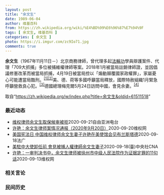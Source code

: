 ```yaml
---
layout: post
title: "余文生"
date: 1989-06-04
author: 维基百科
from: https://zh.wikipedia.org/wiki/%E4%BD%99%E6%96%87%E7%94%9F
tags: [ 余文生, 维基百科 ]
categories: [ 余文生 ]
photo: https://i.imgur.com/zc9Io71.jpg
comments: true
---
```

<div class="mw-parser-output">
<p><b>余文生</b>（1967年11月11日<span class="useeditintro" title="Template:BLP editintro">－</span>）北京商務律師，曾代理多起<a href="/wiki/%E6%B3%95%E8%BC%AA%E5%8A%9F" class="mw-redirect" title="法輪功">法輪功</a>學員辯護案件、代理「709大抓捕」多位被捕維權律師等案。2018年1月被當局註銷律師證，並因倡議修憲改革而被當局抓捕，4月19日被當局控以「煽動顛覆國家政權罪」，家屬憂心可能遭當局酷刑。<sup id="cite_ref-EPO0420_1-0" class="reference"><a href="#cite_note-EPO0420-1">[1]</a></sup><sup id="cite_ref-bbc17_2-0" class="reference"><a href="#cite_note-bbc17-2">[2]</a></sup>美、德、荷等多國呼籲當局釋放，國際特赦組織1月緊急呼籲營救良心犯。<sup id="cite_ref-amnesty_3-0" class="reference"><a href="#cite_note-amnesty-3">[3]</a></sup>德國總理梅克爾5月24日訪問中國，會見余妻。<sup id="cite_ref-4" class="reference"><a href="#cite_note-4">[4]</a></sup>
</p>
</div><noscript><img src="//zh.wikipedia.org/wiki/Special:CentralAutoLogin/start?type=1x1" alt="" title="" width="1" height="1" style="border: none; position: absolute;"></noscript>
<div class="printfooter">取自“<a dir="ltr" href="https://zh.wikipedia.org/w/index.php?title=余文生&amp;oldid=61511518">https://zh.wikipedia.org/w/index.php?title=余文生&amp;oldid=61511518</a>”</div><div id="recent-news"><h3>最近动态</h3><ul><li><a href="https://nodebe4.github.io/waimei/2020-09-21/%E7%BB%B4%E6%9D%83%E5%BE%8B%E5%B8%88%E4%BD%99%E6%96%87%E7%94%9F%E5%8F%96%E4%BF%9D%E5%80%99%E5%AE%A1%E8%A2%AB%E6%8B%92" title="维权律师余文生取保候审被拒—— &nbsp; 因“煽动颠覆国家政权”罪成，一审判监4年的维权律师余文生，早前提出上诉，正等候二审。法院日前表明不同意他取保候审。代理律师正要求法院复制光盘，争取二审能出现转...">维权律师余文生取保候审被拒</a><time>2020-09-21</time><a class="tag">自由亚洲电台</a></li>
<li><a href="https://nodebe4.github.io/waimei/2020-09-20/%E8%AE%B8%E8%89%B3-%E4%BD%99%E6%96%87%E7%94%9F%E5%BE%8B%E5%B8%88%E6%A1%88%E6%83%85%E5%86%B5%E9%80%9A%E6%8A%A5-2020%E5%B9%B49%E6%9C%8820%E6%97%A5" title="许艳：余文生律师案情况通报（2020年9月20日）—— 1、9月18日，江苏省高级人民法院，余文生律师案陈劲草法官的助理法官，打电话告知，不同意对余文生取保候审。 2、得知不给余文生取保候审，许...">许艳：余文生律师案情况通报（2020年9月20日）</a><time>2020-09-20</time><a class="tag">维权网</a></li>
<li><a href="https://nodebe4.github.io/waimei/2020-09-18/%E7%BE%8E%E5%9B%BD%E5%AE%AA%E6%B3%95%E6%97%A5-%E4%B8%AD%E5%9B%BD%E7%BB%B4%E6%9D%83%E5%BE%8B%E5%B8%88%E4%BD%99%E6%96%87%E7%94%9F%E5%A6%BB%E5%AD%90%E8%AE%B8%E8%89%B3%E5%9C%A8%E7%BE%8E%E4%BD%BF%E9%A6%86%E4%BC%9A%E8%A7%81%E5%B8%83%E5%85%B0%E6%96%AF%E5%A1%94%E5%BE%B7" title="美国宪法日 中国维权律师余文生妻子许艳在美使馆会见布兰斯塔德—— 18/09/2020 - 17:07 被判煽动颠覆国家政权罪成的中国维权律师余文生，其妻子许艳一直为丈夫奔走。她周四(17日) ...">美国宪法日 中国维权律师余文生妻子许艳在美使馆会见布兰斯塔德</a><time>2020-09-18</time><a class="tag">法广</a></li>
<li><a href="https://nodebe4.github.io/waimei/2020-09-18/%E7%BE%8E%E9%A7%90%E4%B8%AD%E5%A4%A7%E4%BD%BF%E5%8D%B8%E4%BB%BB%E5%89%8D-%E6%9C%83%E8%A6%8B%E8%A2%AB%E6%8D%95%E4%BA%BA%E6%AC%8A%E5%BE%8B%E5%B8%AB%E4%BD%99%E6%96%87%E7%94%9F%E5%A6%BB%E5%AD%90" title="美駐中大使卸任前 會見被捕人權律師余文生妻子—— （中央社台北18日電）中國人權律師余文生因發表修憲建議而被判刑4年，妻子許艷一直為他奔走。自由亞洲電台中文網報導，她昨天會見了即將卸任的美國駐中...">美駐中大使卸任前  會見被捕人權律師余文生妻子</a><time>2020-09-18</time><a class="tag">(臺)中央社CNA</a></li>
<li><a href="https://nodebe4.github.io/waimei/2020-09-13/%E8%AE%B8%E8%89%B3-%E4%B8%80%E5%AE%A1%E5%88%A4%E5%86%B3%E4%B9%A6%E4%B8%AD-%E4%BD%99%E6%96%87%E7%94%9F%E5%BE%8B%E5%B8%88%E8%A2%AB%E5%BE%90%E5%B7%9E%E5%B8%82%E4%B8%AD%E7%BA%A7%E4%BA%BA%E6%B0%91%E6%B3%95%E9%99%A2%E4%BD%9C%E4%B8%BA%E8%AF%81%E6%8D%AE%E5%AE%9A%E7%BD%AA%E7%9A%8411%E5%8F%A5%E8%AF%9D" title="许艳：一审判决书中，余文生律师被徐州市中级人民法院作为证据定罪的11句话—— 从言论自由权来说，这些话属于言论自由；抛开言论自由，他的话又错在哪里了？要余文生遭到判4年有期徒刑，剥夺政治权利3年...">许艳：一审判决书中，余文生律师被徐州市中级人民法院作为证据定罪的11句话</a><time>2020-09-13</time><a class="tag">维权网</a></li>
</ul></div><div id="open-opinion"><h3>相关言论</h3><ul></ul></div><div id="mjls-record"><h3>民间历史</h3><ul></ul></div>